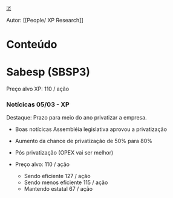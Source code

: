 [🇿](zotero://select/library/items/ZVTYKHQH)

Autor: [[People/ XP Research]]  

# Conteúdo

# Sabesp (SBSP3)

Preço alvo XP: 110 / ação

### Notícicas 05/03 - XP

Destaque: Prazo para meio do ano privatizar a empresa.

- Boas notícicas Assembléia legislativa aprovou a privatização
- Aumento da chance de privatização de 50% para 80%
- Pós privatização (OPEX vai ser melhor)
- Preço alvo: 110 / ação
    
    - Sendo eficiente 127 / ação
    - Sendo menos eficiente 115 / ação
    - Mantendo estatal 67 / ação

